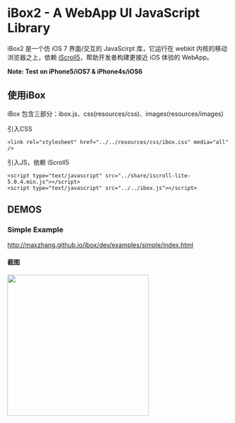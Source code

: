 # iBox2 - A WebApp UI JavaScript Library

iBox2 是一个仿 iOS 7 界面/交互的 JavaScirpt 库，它运行在 webkit 内核的移动浏览器之上，依赖 [iScroll5](https://github.com/cubiq/iscroll)，帮助开发者构建更接近 iOS 体验的 WebApp。

**Note: Test on iPhone5/iOS7 & iPhone4s/iOS6**

## 使用iBox

iBox 包含三部分：ibox.js、css(resources/css)、images(resources/images)

引入CSS
```
<link rel="stylesheet" href="../../resources/css/ibox.css" media="all" />
```

引入JS，依赖 iScroll5
```
<script type="text/javascript" src="../share/iscroll-lite-5.0.4.min.js"></script>
<script type="text/javascript" src="../../ibox.js"></script>
```

## DEMOS

### Simple Example

http://maxzhang.github.io/ibox/dev/examples/simple/index.html

#### 截图

<img src="https://raw.github.com/maxzhang/ibox2/master/examples/share/feature.jpg" width="320" />


